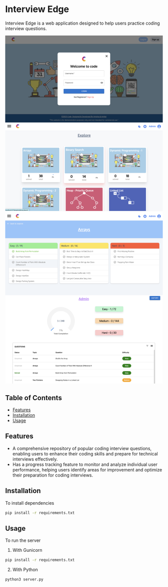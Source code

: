 # Interview Edge

Interview Edge is a web application designed to help users practice coding interview questions. 

![Project Image](./images/auth.png)
![Project Image](./images/explore.png)
![Project Image](./images/selectedtopic.png)
![Project Image](./images/profile.png)

## Table of Contents

- [Features](#features)
- [Installation](#installation)
- [Usage](#usage)


## Features

- A comprehensive repository of popular coding interview questions, enabling users to enhance their coding skills and prepare for technical interviews effectively.
- Has a progress tracking feature to monitor and analyze individual user performance, helping users identify areas for improvement and optimize their preparation for coding interviews.

## Installation

To install dependencies

```bash
pip install -r requirements.txt
```



## Usage

To run the server

1. With Gunicorn

```bash
pip install -r requirements.txt
```

2. With Python

```bash
python3 server.py
```
